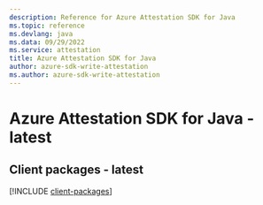 ```yaml
---
description: Reference for Azure Attestation SDK for Java
ms.topic: reference
ms.devlang: java
ms.data: 09/29/2022
ms.service: attestation
title: Azure Attestation SDK for Java
author: azure-sdk-write-attestation
ms.author: azure-sdk-write-attestation
---
```

# Azure Attestation SDK for Java - latest

## Client packages - latest
[!INCLUDE [client-packages](attestation-client-index.md)]
